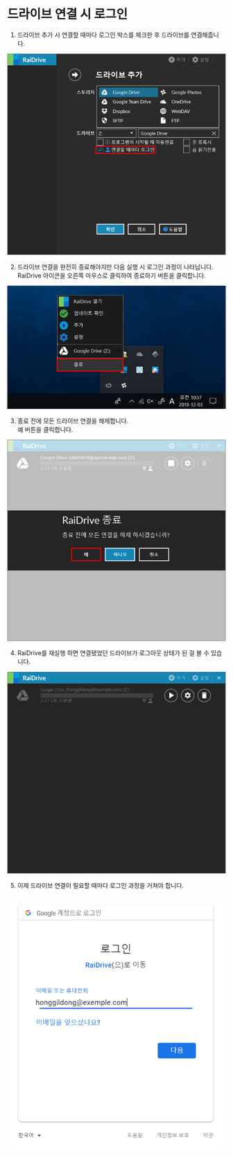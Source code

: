 # 드라이브 연결 시 로그인  


1. 드라이브 추가 시 연결할 때마다 로그인 박스를 체크한 후 드라이브를 연결해줍니다.  

![login_checkbox](/login_checkbox.PNG?raw=true)  


2. 드라이브 연결을 완전히 종료해야지만 다음 실행 시 로그인 과정이 나타납니다.  
   RaiDrive 아이콘을 오른쪽 마우스로 클릭하여 종료하기 버튼을 클릭합니다.  

![raidrive_off](/raidrive_off.png?raw=true)  


3. 종료 전에 모든 드라이브 연결을 해제합니다.  
   예 버튼을 클릭합니다.  

![off](/off.PNG?raw=true)  


4. RaiDrive를 재실행 하면 연결됐었던 드라이브가 로그아웃 상태가 된 걸 볼 수 있습니다.

![logout](/logout.PNG?raw=true)  


5. 이제 드라이브 연결이 필요할 때마다 로그인 과정을 거쳐야 합니다.  

![login](/login_google.PNG?raw=true)
